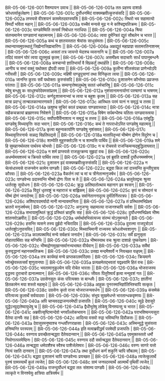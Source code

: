 BR-05-06-126-001  	वैशम्पायन उवाच ||
BR-05-06-126-001a	ततः प्रहस्य दाशार्हः क्रोधपर्याकुलेक्षणः |
BR-05-06-126-001c	दुर्योधनमिदं वाक्यमब्रवीत्कुरुसंसदि ||
BR-05-06-126-002a	लप्स्यसे वीरशयनं काममेतदवाप्स्यसि |
BR-05-06-126-002c	स्थिरो भव सहामात्यो विमर्दो भविता महान् ||
BR-05-06-126-003a	यच्चैवं मन्यसे मूढ न मे कश्चिद्व्यतिक्रमः |
BR-05-06-126-003c	पाण्डवेष्विति तत्सर्वं निबोधत नराधिपाः ||
BR-05-06-126-004a	श्रिया संतप्यमानेन पाण्डवानां महात्मनाम् |
BR-05-06-126-004c	त्वया दुर्मन्त्रितं द्यूतं सौबलेन च भारत ||
BR-05-06-126-005a	कथं च ज्ञातयस्तात श्रेयांसः साधुसंमताः |
BR-05-06-126-005c	तथान्याय्यमुपस्थातुं जिह्मेनाजिह्मचारिणः ||
BR-05-06-126-006a	अक्षद्यूतं महाप्राज्ञ सतामरतिनाशनम् |
BR-05-06-126-006c	असतां तत्र जायन्ते भेदाश्च व्यसनानि च ||
BR-05-06-126-007a	तदिदं व्यसनं घोरं त्वया द्यूतमुखं कृतम् |
BR-05-06-126-007c	असमीक्ष्य सदाचारैः सार्धं पापानुबन्धनैः ||
BR-05-06-126-008a	कश्चान्यो ज्ञातिभार्यां वै विप्रकर्तुं तथार्हति |
BR-05-06-126-008c	आनीय च सभां वक्तुं यथोक्ता द्रौपदी त्वया ||
BR-05-06-126-009a	कुलीना शीलसंपन्ना प्राणेभ्योऽपि गरीयसी |
BR-05-06-126-009c	महिषी पाण्डुपुत्राणां तथा विनिकृता त्वया ||
BR-05-06-126-010a	जानन्ति कुरवः सर्वे यथोक्ताः कुरुसंसदि |
BR-05-06-126-010c	दुःशासनेन कौन्तेयाः प्रव्रजन्तः परंतपाः ||
BR-05-06-126-011a	सम्यग्वृत्तेष्वलुब्धेषु सततं धर्मचारिषु |
BR-05-06-126-011c	स्वेषु बन्धुषु कः साधुश्चरेदेवमसांप्रतम् ||
BR-05-06-126-012a	नृशंसानामनार्याणां परुषाणां च भाषणम् |
BR-05-06-126-012c	कर्णदुःशासनाभ्यां च त्वया च बहुशः कृतम् ||
BR-05-06-126-013a	सह मात्रा प्रदग्धुं तान्बालकान्वारणावते |
BR-05-06-126-013c	आस्थितः परमं यत्नं न समृद्धं च तत्तव ||
BR-05-06-126-014a	ऊषुश्च सुचिरं कालं प्रच्छन्नाः पाण्डवास्तदा |
BR-05-06-126-014c	मात्रा सहैकचक्रायां ब्राह्मणस्य निवेशने ||
BR-05-06-126-015a	विषेण सर्पबन्धैश्च यतिताः पाण्डवास्त्वया |
BR-05-06-126-015c	सर्वोपायैर्विनाशाय न समृद्धं च तत्तव ||
BR-05-06-126-016a	एवंबुद्धिः पाण्डवेषु मिथ्यावृत्तिः सदा भवान् |
BR-05-06-126-016c	कथं ते नापराधोऽस्ति पाण्डवेषु महात्मसु ||
BR-05-06-126-017a	कृत्वा बहून्यकार्याणि पाण्डवेषु नृशंसवत् |
BR-05-06-126-017c	मिथ्यावृत्तिरनार्यः सन्नद्य विप्रतिपद्यसे ||
BR-05-06-126-018a	मातापितृभ्यां भीष्मेण द्रोणेन विदुरेण च |
BR-05-06-126-018c	शाम्येति मुहुरुक्तोऽसि न च शाम्यसि पार्थिव ||
BR-05-06-126-019a	शमे हि सुमहानर्थस्तव पार्थस्य चोभयोः |
BR-05-06-126-019c	न च रोचयसे राजन्किमन्यद्बुद्धिलाघवात् ||
BR-05-06-126-020a	न शर्म प्राप्स्यसे राजन्नुत्क्रम्य सुहृदां वचः |
BR-05-06-126-020c	अधर्म्यमयशस्यं च क्रियते पार्थिव त्वया ||
BR-05-06-126-021a	एवं ब्रुवति दाशार्हे दुर्योधनममर्षणम् |
BR-05-06-126-021c	दुःशासन इदं वाक्यमब्रवीत्कुरुसंसदि ||
BR-05-06-126-022a	न चेत्संधास्यसे राजन्स्वेन कामेन पाण्डवैः |
BR-05-06-126-022c	बद्ध्वा किल त्वां दास्यन्ति कुन्तीपुत्राय कौरवाः ||
BR-05-06-126-023a	वैकर्तनं त्वां च मां च त्रीनेतान्मनुजर्षभ |
BR-05-06-126-023c	पाण्डवेभ्यः प्रदास्यन्ति भीष्मो द्रोणः पिता च ते ||
BR-05-06-126-024a	भ्रातुरेतद्वचः श्रुत्वा धार्तराष्ट्रः सुयोधनः |
BR-05-06-126-024c	क्रुद्धः प्रातिष्ठतोत्थाय महानाग इव श्वसन् ||
BR-05-06-126-025a	विदुरं धृतराष्ट्रं च महाराजं च बाह्लिकम् |
BR-05-06-126-025c	कृपं च सोमदत्तं च भीष्मं द्रोणं जनार्दनम् ||
BR-05-06-126-026a	सर्वानेताननादृत्य दुर्मतिर्निरपत्रपः |
BR-05-06-126-026c	अशिष्टवदमर्यादो मानी मान्यावमानिता ||
BR-05-06-126-027a	तं प्रस्थितमभिप्रेक्ष्य भ्रातरो मनुजर्षभम् |
BR-05-06-126-027c	अनुजग्मुः सहामात्या राजानश्चापि सर्वशः ||
BR-05-06-126-028a	सभायामुत्थितं क्रुद्धं प्रस्थितं भ्रातृभिः सह |
BR-05-06-126-028c	दुर्योधनमभिप्रेक्ष्य भीष्मः शांतनवोऽब्रवीत् ||
BR-05-06-126-029a	धर्मार्थावभिसंत्यज्य संरम्भं योऽनुमन्यते |
BR-05-06-126-029c	हसन्ति व्यसने तस्य दुर्हृदो नचिरादिव ||
BR-05-06-126-030a	दुरात्मा राजपुत्रोऽयं धार्तराष्ट्रोऽनुपायवित् |
BR-05-06-126-030c	मिथ्याभिमानी राज्यस्य क्रोधलोभवशानुगः ||
BR-05-06-126-031a	कालपक्वमिदं मन्ये सर्वक्षत्रं जनार्दन |
BR-05-06-126-031c	सर्वे ह्यनुसृता मोहात्पार्थिवाः सह मन्त्रिभिः ||
BR-05-06-126-032a	भीष्मस्याथ वचः श्रुत्वा दाशार्हः पुष्करेक्षणः |
BR-05-06-126-032c	भीष्मद्रोणमुखान्सर्वानभ्यभाषत वीर्यवान् ||
BR-05-06-126-033a	सर्वेषां कुरुवृद्धानां महानयमतिक्रमः |
BR-05-06-126-033c	प्रसह्य मन्दमैश्वर्ये न नियच्छत यन्नृपम् ||
BR-05-06-126-034a	तत्र कार्यमहं मन्ये प्राप्तकालमरिंदमाः |
BR-05-06-126-034c	क्रियमाणे भवेच्छ्रेयस्तत्सर्वं शृणुतानघाः ||
BR-05-06-126-035a	प्रत्यक्षमेतद्भवतां यद्वक्ष्यामि हितं वचः |
BR-05-06-126-035c	भवतामानुकूल्येन यदि रोचेत भारताः ||
BR-05-06-126-036a	भोजराजस्य वृद्धस्य दुराचारो ह्यनात्मवान् |
BR-05-06-126-036c	जीवतः पितुरैश्वर्यं हृत्वा मन्युवशं गतः ||
BR-05-06-126-037a	उग्रसेनसुतः कंसः परित्यक्तः स बान्धवैः |
BR-05-06-126-037c	ज्ञातीनां हितकामेन मया शस्तो महामृधे ||
BR-05-06-126-038a	आहुकः पुनरस्माभिर्ज्ञातिभिश्चापि सत्कृतः |
BR-05-06-126-038c	उग्रसेनः कृतो राजा भोजराजन्यवर्धनः ||
BR-05-06-126-039a	कंसमेकं परित्यज्य कुलार्थे सर्वयादवाः |
BR-05-06-126-039c	संभूय सुखमेधन्ते भारतान्धकवृष्णयः ||
BR-05-06-126-040a	अपि चाप्यवदद्राजन्परमेष्ठी प्रजापतिः |
BR-05-06-126-040c	व्यूढे देवासुरे युद्धेऽभ्युद्यतेष्वायुधेषु च ||
BR-05-06-126-041a	द्वैधीभूतेषु लोकेषु विनश्यत्सु च भारत |
BR-05-06-126-041c	अब्रवीत्सृष्टिमान्देवो भगवाँल्लोकभावनः ||
BR-05-06-126-042a	पराभविष्यन्त्यसुरा दैतेया दानवैः सह |
BR-05-06-126-042c	आदित्या वसवो रुद्रा भविष्यन्ति दिवौकसः ||
BR-05-06-126-043a	देवासुरमनुष्याश्च गन्धर्वोरगराक्षसाः |
BR-05-06-126-043c	अस्मिन्युद्धे सुसंयत्ता हनिष्यन्ति परस्परम् ||
BR-05-06-126-044a	इति मत्वाब्रवीद्धर्मं परमेष्ठी प्रजापतिः |
BR-05-06-126-044c	वरुणाय प्रयच्छैतान्बद्ध्वा दैतेयदानवान् ||
BR-05-06-126-045a	एवमुक्तस्ततो धर्मो नियोगात्परमेष्ठिनः |
BR-05-06-126-045c	वरुणाय ददौ सर्वान्बद्ध्वा दैतेयदानवान् ||
BR-05-06-126-046a	तान्बद्ध्वा धर्मपाशैश्च स्वैश्च पाशैर्जलेश्वरः |
BR-05-06-126-046c	वरुणः सागरे यत्तो नित्यं रक्षति दानवान् ||
BR-05-06-126-047a	तथा दुर्योधनं कर्णं शकुनिं चापि सौबलम् |
BR-05-06-126-047c	बद्ध्वा दुःशासनं चापि पाण्डवेभ्यः प्रयच्छत ||
BR-05-06-126-048a	त्यजेत्कुलार्थे पुरुषं ग्रामस्यार्थे कुलं त्यजेत् |
BR-05-06-126-048c	ग्रामं जनपदस्यार्थे आत्मार्थे पृथिवीं त्यजेत् ||
BR-05-06-126-049a	राजन्दुर्योधनं बद्ध्वा ततः संशाम्य पाण्डवैः |
BR-05-06-126-049c	त्वत्कृते न विनश्येयुः क्षत्रियाः क्षत्रियर्षभ ||
